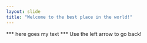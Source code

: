 ```yaml
---
layout: slide
title: "Welcome to the best place in the world!"
---
```

*** here goes my text ***
Use the left arrow to go back!
